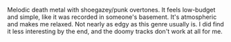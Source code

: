 Melodic death metal with shoegazey/punk overtones. It feels low-budget and simple, like it was
recorded in someone's basement. It's atmospheric and makes me relaxed. Not nearly as edgy as this genre
usually is. I did find it less interesting by the end, and the doomy tracks don't work at all for me.
